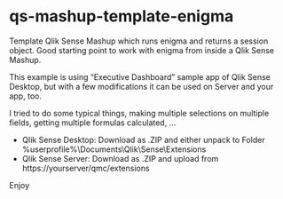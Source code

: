 # qs-mashup-template-enigma
Template Qlik Sense Mashup which runs enigma and returns a session object. Good starting point to work with enigma from inside a Qlik Sense Mashup.

This example is using “Executive Dashboard” sample app of Qlik Sense Desktop, but with a few modifications it can be used on Server and your app, too.

I tried to do some typical things, making multiple selections on multiple fields, getting multiple formulas calculated, ...

* Qlik Sense Desktop: Download as .ZIP and either unpack to Folder %userprofile%\Documents\Qlik\Sense\Extensions
* Qlik Sense Server: Download as .ZIP and upload from https://yourserver/qmc/extensions

Enjoy
